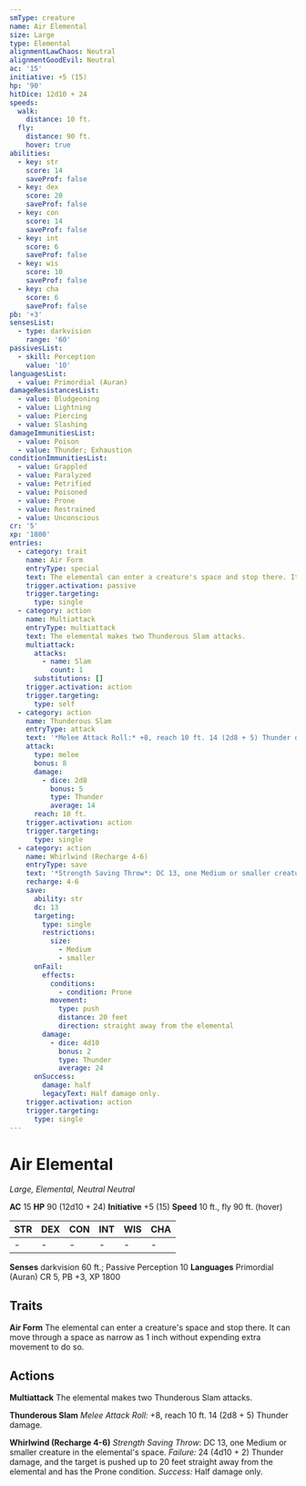 ```yaml
---
smType: creature
name: Air Elemental
size: Large
type: Elemental
alignmentLawChaos: Neutral
alignmentGoodEvil: Neutral
ac: '15'
initiative: +5 (15)
hp: '90'
hitDice: 12d10 + 24
speeds:
  walk:
    distance: 10 ft.
  fly:
    distance: 90 ft.
    hover: true
abilities:
  - key: str
    score: 14
    saveProf: false
  - key: dex
    score: 20
    saveProf: false
  - key: con
    score: 14
    saveProf: false
  - key: int
    score: 6
    saveProf: false
  - key: wis
    score: 10
    saveProf: false
  - key: cha
    score: 6
    saveProf: false
pb: '+3'
sensesList:
  - type: darkvision
    range: '60'
passivesList:
  - skill: Perception
    value: '10'
languagesList:
  - value: Primordial (Auran)
damageResistancesList:
  - value: Bludgeoning
  - value: Lightning
  - value: Piercing
  - value: Slashing
damageImmunitiesList:
  - value: Poison
  - value: Thunder; Exhaustion
conditionImmunitiesList:
  - value: Grappled
  - value: Paralyzed
  - value: Petrified
  - value: Poisoned
  - value: Prone
  - value: Restrained
  - value: Unconscious
cr: '5'
xp: '1800'
entries:
  - category: trait
    name: Air Form
    entryType: special
    text: The elemental can enter a creature's space and stop there. It can move through a space as narrow as 1 inch without expending extra movement to do so.
    trigger.activation: passive
    trigger.targeting:
      type: single
  - category: action
    name: Multiattack
    entryType: multiattack
    text: The elemental makes two Thunderous Slam attacks.
    multiattack:
      attacks:
        - name: Slam
          count: 1
      substitutions: []
    trigger.activation: action
    trigger.targeting:
      type: self
  - category: action
    name: Thunderous Slam
    entryType: attack
    text: '*Melee Attack Roll:* +8, reach 10 ft. 14 (2d8 + 5) Thunder damage.'
    attack:
      type: melee
      bonus: 8
      damage:
        - dice: 2d8
          bonus: 5
          type: Thunder
          average: 14
      reach: 10 ft.
    trigger.activation: action
    trigger.targeting:
      type: single
  - category: action
    name: Whirlwind (Recharge 4-6)
    entryType: save
    text: '*Strength Saving Throw*: DC 13, one Medium or smaller creature in the elemental''s space. *Failure:*  24 (4d10 + 2) Thunder damage, and the target is pushed up to 20 feet straight away from the elemental and has the Prone condition. *Success:*  Half damage only.'
    recharge: 4-6
    save:
      ability: str
      dc: 13
      targeting:
        type: single
        restrictions:
          size:
            - Medium
            - smaller
      onFail:
        effects:
          conditions:
            - condition: Prone
          movement:
            type: push
            distance: 20 feet
            direction: straight away from the elemental
        damage:
          - dice: 4d10
            bonus: 2
            type: Thunder
            average: 24
      onSuccess:
        damage: half
        legacyText: Half damage only.
    trigger.activation: action
    trigger.targeting:
      type: single
---
```


# Air Elemental
*Large, Elemental, Neutral Neutral*

**AC** 15
**HP** 90 (12d10 + 24)
**Initiative** +5 (15)
**Speed** 10 ft., fly 90 ft. (hover)

| STR | DEX | CON | INT | WIS | CHA |
| --- | --- | --- | --- | --- | --- |
| - | - | - | - | - | - |

**Senses** darkvision 60 ft.; Passive Perception 10
**Languages** Primordial (Auran)
CR 5, PB +3, XP 1800

## Traits

**Air Form**
The elemental can enter a creature's space and stop there. It can move through a space as narrow as 1 inch without expending extra movement to do so.

## Actions

**Multiattack**
The elemental makes two Thunderous Slam attacks.

**Thunderous Slam**
*Melee Attack Roll:* +8, reach 10 ft. 14 (2d8 + 5) Thunder damage.

**Whirlwind (Recharge 4-6)**
*Strength Saving Throw*: DC 13, one Medium or smaller creature in the elemental's space. *Failure:*  24 (4d10 + 2) Thunder damage, and the target is pushed up to 20 feet straight away from the elemental and has the Prone condition. *Success:*  Half damage only.
